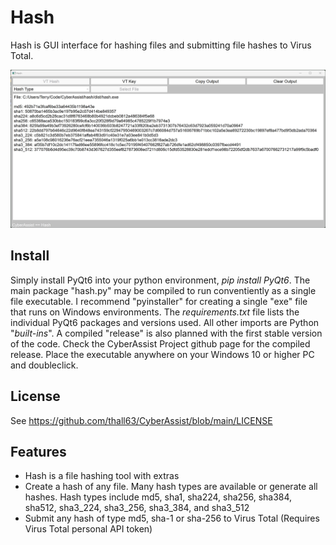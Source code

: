 # Hash
Hash is GUI interface for hashing files and submitting file hashes to Virus Total.

![](hash_screenshot.jpg)

## Install
Simply install PyQt6 into your python environment, *pip install PyQt6*. The main package "hash.py" may be compiled to run conventiently as a single file executable. I recommend "pyinstaller" for creating a single "exe" file that runs on Windows environments. The *requirements.txt* file lists the individual PyQt6 packages and versions used. All other imports are Python "*built-ins*". A compiled "release" is also planned with the first stable version of the code. Check the CyberAssist Project github page for the compiled release. Place the executable anywhere on your Windows 10 or higher PC and doubleclick.

## License
See https://github.com/thall63/CyberAssist/blob/main/LICENSE

## Features
- Hash is a file hashing tool with extras
- Create a hash of any file. Many hash types are available or generate all hashes. Hash types include md5, sha1, sha224, sha256, sha384, sha512, sha3_224, sha3_256, sha3_384, and sha3_512
- Submit any hash of type md5, sha-1 or sha-256 to Virus Total (Requires Virus Total personal API token)
